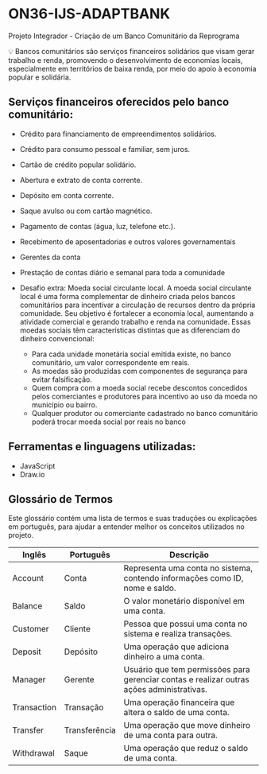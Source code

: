 # ON36-IJS-ADAPTBANK
Projeto Integrador - Criação de um Banco Comunitário da Reprograma

💡 Bancos comunitários são serviços financeiros solidários que visam gerar trabalho e renda, promovendo o desenvolvimento de economias locais, especialmente em territórios de baixa renda, por meio do apoio à economia popular e solidária.


## Serviços financeiros oferecidos pelo banco comunitário:
* Crédito para financiamento de empreendimentos solidários.
* Crédito para consumo pessoal e familiar, sem juros.
* Cartão de crédito popular solidário.
* Abertura e extrato de conta corrente.
* Depósito em conta corrente.
* Saque avulso ou com cartão magnético.
* Pagamento de contas (água, luz, telefone etc.).
* Recebimento de aposentadorias e outros valores governamentais
* Gerentes da conta
* Prestação de contas diário e semanal para toda a comunidade
* Desafio extra: Moeda social circulante local.
  A moeda social circulante local é uma forma complementar de dinheiro criada pelos bancos comunitários para incentivar a circulação de recursos dentro da própria comunidade. Seu objetivo é fortalecer a economia local, aumentando a atividade comercial e gerando trabalho e renda na comunidade. Essas moedas sociais têm características distintas que as diferenciam do dinheiro convencional:

  * Para cada unidade monetária social emitida existe, no banco comunitário, um valor correspondente em reais.
  * As moedas são produzidas com componentes de segurança para evitar falsificação.
  * Quem compra com a moeda social recebe descontos concedidos pelos comerciantes e produtores para incentivo ao uso da moeda no município ou bairro.
  * Qualquer produtor ou comerciante cadastrado no banco comunitário poderá trocar moeda social por reais no banco

## Ferramentas e linguagens utilizadas:

* JavaScript
* Draw.io


## Glossário de Termos

Este glossário contém uma lista de termos e suas traduções ou explicações em português, para ajudar a entender melhor os conceitos utilizados no projeto.

| Inglês       | Português     | Descrição                                                      |
|--------------|---------------|----------------------------------------------------------------|
| Account      | Conta         | Representa uma conta no sistema, contendo informações como ID, nome e saldo. |
| Balance      | Saldo         | O valor monetário disponível em uma conta.                     |
| Customer     | Cliente       | Pessoa que possui uma conta no sistema e realiza transações.   |
| Deposit      | Depósito      | Uma operação que adiciona dinheiro a uma conta.               |
| Manager      | Gerente       | Usuário que tem permissões para gerenciar contas e realizar outras ações administrativas. |
| Transaction  | Transação     | Uma operação financeira que altera o saldo de uma conta.       |
| Transfer     | Transferência | Uma operação que move dinheiro de uma conta para outra.        |
| Withdrawal   | Saque         | Uma operação que reduz o saldo de uma conta.                   |


